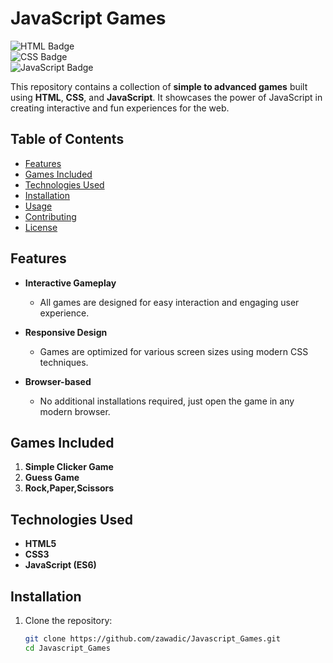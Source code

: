 # JavaScript Games  

![HTML Badge](https://img.shields.io/badge/html-5-orange)  
![CSS Badge](https://img.shields.io/badge/css-3-blue)  
![JavaScript Badge](https://img.shields.io/badge/javascript-es6-yellow) 

This repository contains a collection of **simple to advanced games** built using **HTML**, **CSS**, and **JavaScript**. It showcases the power of JavaScript in creating interactive and fun experiences for the web.  

## Table of Contents  

- [Features](#features)  
- [Games Included](#games-included)  
- [Technologies Used](#technologies-used)  
- [Installation](#installation)  
- [Usage](#usage)  
- [Contributing](#contributing)  
- [License](#license)  

## Features  

- **Interactive Gameplay**  
  - All games are designed for easy interaction and engaging user experience.  

- **Responsive Design**  
  - Games are optimized for various screen sizes using modern CSS techniques.  

- **Browser-based**  
  - No additional installations required, just open the game in any modern browser.  

## Games Included  

1. **Simple Clicker Game**  
2. **Guess Game**   
3. **Rock,Paper,Scissors**
   
## Technologies Used  

- **HTML5**  
- **CSS3**  
- **JavaScript (ES6)**  

## Installation  

1. Clone the repository:  
   ```bash  
   git clone https://github.com/zawadic/Javascript_Games.git  
   cd Javascript_Games  
